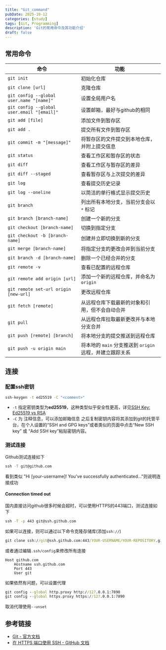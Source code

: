 ```yaml
---
title: "Git_command"
pubDate: 2025-10-12
categories: [study]
tags: [Git, Programming]
description: 'Git的常用命令及其功能介绍'
draft: false
---
```

## 常用命令
| 命令                                         | 功能                                    |
| ------------------------------------------ | ------------------------------------- |
| `git init`                                 | 初始化仓库                                 |
| `git clone [url]`                          | 克隆仓库                                  |
| `git config --global user.name "[name]"`   | 设置全局用户名                               |
| `git config --global user.email "[email]"` | 设置邮箱，最好与github的相同                     |
| `git add [file]`                           | 添加文件到暂存区                              |
| `git add .`                                | 提交所有文件到暂存区                            |
| `git commit -m "[message]"`                | 将暂存区的文件提交到本地仓库，并附上提交信息                |
| `git status`                               | 查看工作区和暂存区的状态                          |
| `git diff`                                 | 查看工作区与暂存区的差异                          |
| `git diff --staged`                        | 查看暂存区与上次提交的差异                         |
| `git log`                                  | 查看提交历史记录                              |
| `git log --oneline`                        | 以简洁的单行格式显示提交历史                        |
| `git branch`                               | 列出所有本地分支，当前分支会以 `*` 标记                |
| `git branch [branch-name]`                 | 创建一个新的分支                              |
| `git checkout [branch-name]`               | 切换到指定分支                               |
| `git checkout -b [branch-name]`            | 创建并立即切换到新的分支                          |
| `git merge [branch-name]`                  | 将指定分支的更改合并到当前分支                       |
| `git branch -d [branch-name]`              | 删除一个已经合并的分支                           |
| `git remote -v`                            | 查看已配置的远程仓库                            |
| `git remote add origin [url]`              | 添加一个新的远程仓库，并命名为 `origin`              |
| `git remote set-url origin [new-url]`      | 更改远程仓库                                |
| `git fetch [remote]`                       | 从远程仓库下载最新的对象和引用，但不会自动合并               |
| `git pull`                                 | 从远程仓库拉取最新更改并与本地分支合并                   |
| `git push [remote] [branch]`               | 将本地分支的提交推送到远程仓库                       |
| `git push -u origin main`                  | 将本地的 `main` 分支推送到 `origin` 远程，并建立跟踪关系 |
## 连接
### 配置ssh密钥
```cmd
ssh-keygen -t ed25519 -C "<comment>"
```
- `-t` 指定密钥类型为**ed25519**，这种类型似乎安全性更高，详见[SSH Key: Ed25519 vs RSA](https://security.stackexchange.com/questions/90077/ssh-key-ed25519-vs-rsa) 
- `-C` 为 注释信息，可以添加邮箱信息
之后复制密钥内容将其添加到git的托管平台，在个人设置的“SSH and GPG keys”或者类似的页面中点击“New SSH key” 或 “Add SSH key”粘贴密钥内容。
### 测试连接
Github测试连接如下
```cmd
ssh -T git@github.com
```
看到类似 "Hi [your-username]! You've successfully authenticated..."则说明连接成功
#### Connection timed out
国内直接访问github很多时候会超时，可以使用HTTPS的443端口，测试连接如下
```cmd
ssh -T -p 443 git@ssh.github.com
```
如果可以连接，则可以通过以下命令克隆存储库(添加`ssh://`)
```cmd
git clone ssh://git@ssh.github.com:443/YOUR-USERNAME/YOUR-REPOSITORY.git
```
或者通过编辑`.ssh/config`来修改所有连接
```text
Host github.com
    Hostname ssh.github.com
    Port 443
    User git
```

如果依然有问题，可以设置代理
```cmd
git config --global http.proxy http://127.0.0.1:7890
git config --global https.proxy https://127.0.0.1:7890
```
取消代理使用`--unset`

## 参考链接
- [Git - 官方文档](https://git-scm.com/doc)
- [在 HTTPS 端口使用 SSH - GitHub 文档](https://docs.github.com/zh/authentication/troubleshooting-ssh/using-ssh-over-the-https-port) 